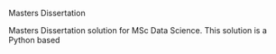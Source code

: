 Masters Dissertation

Masters Dissertation solution for MSc Data Science. This solution is a Python based
